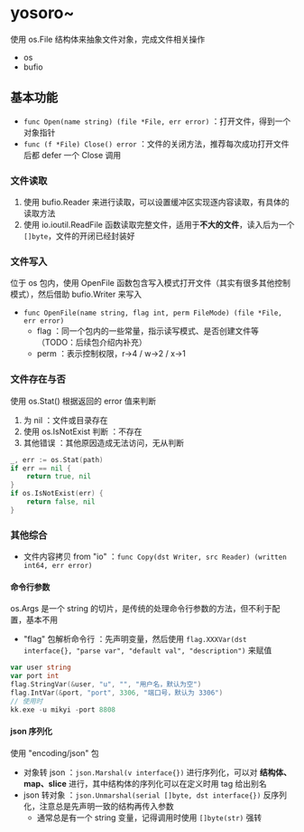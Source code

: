 # yosoro~

使用 os.File 结构体来抽象文件对象，完成文件相关操作

- os
- bufio

## 基本功能

- `func Open(name string) (file *File, err error)` ：打开文件，得到一个对象指针
- `func (f *File) Close() error` ：文件的关闭方法，推荐每次成功打开文件后都 defer 一个 Close 调用

### 文件读取

1. 使用 bufio.Reader 来进行读取，可以设置缓冲区实现逐内容读取，有具体的读取方法
2. 使用 io.ioutil.ReadFile 函数读取完整文件，适用于**不大的文件**，读入后为一个 `[]byte`，文件的开闭已经封装好

### 文件写入

位于 os 包内，使用 OpenFile 函数包含写入模式打开文件（其实有很多其他控制模式），然后借助 bufio.Writer 来写入

- `func OpenFile(name string, flag int, perm FileMode) (file *File, err error)`
    - flag ：同一个包内的一些常量，指示读写模式、是否创建文件等（TODO：后续包介绍内补充）
    - perm ：表示控制权限，r->4 / w->2 / x->1

### 文件存在与否

使用 os.Stat() 根据返回的 error 值来判断

1. 为 nil ：文件或目录存在
2. 使用 os.IsNotExist 判断 ：不存在
3. 其他错误 ：其他原因造成无法访问，无从判断

```go
_, err := os.Stat(path)
if err == nil {
    return true, nil
}
if os.IsNotExist(err) {
    return false, nil
}
```

### 其他综合

- 文件内容拷贝 from "io" ：`func Copy(dst Writer, src Reader) (written int64, err error)`

#### 命令行参数

os.Args 是一个 string 的切片，是传统的处理命令行参数的方法，但不利于配置，基本不用

- "flag" 包解析命令行 ：先声明变量，然后使用 `flag.XXXVar(dst interface{}, "parse var", "default val", "description")` 来赋值

```go
var user string
var port int
flag.StringVar(&user, "u", "", "用户名，默认为空")
flag.IntVar(&port, "port", 3306, "端口号，默认为 3306")
// 使用时
kk.exe -u mikyi -port 8808
```

#### json 序列化

使用 "encoding/json" 包

- 对象转 json ：`json.Marshal(v interface{})` 进行序列化，可以对 **结构体、map、slice** 进行，其中结构体的序列化可以在定义时用 tag 给出别名
- json 转对象 ：`json.Unmarshal(serial []byte, dst interface{})` 反序列化，注意总是先声明一致的结构再传入参数
    - 通常总是有一个 string 变量，记得调用时使用 `[]byte(str)` 强转